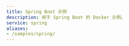 ```yaml
---
title: Spring Boot 示例
description: 用于 Spring Boot 的 Docker 示例。
service: spring
aliases:
- /samples/spring/
---
```


